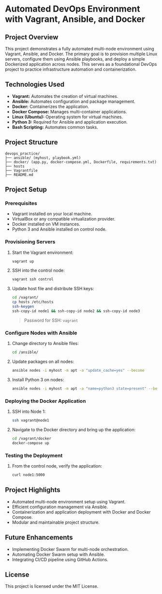 # Automated DevOps Environment with Vagrant, Ansible, and Docker

## Project Overview
This project demonstrates a fully automated multi-node environment using Vagrant, Ansible, and Docker. The primary goal is to provision multiple Linux servers, configure them using Ansible playbooks, and deploy a simple Dockerized application across nodes. This serves as a foundational DevOps project to practice infrastructure automation and containerization.

## Technologies Used
- **Vagrant:** Automates the creation of virtual machines.
- **Ansible:** Automates configuration and package management.
- **Docker:** Containerizes the application.
- **Docker Compose:** Manages multi-container applications.
- **Linux (Ubuntu):** Operating system for virtual machines.
- **Python 3:** Required for Ansible and application execution.
- **Bash Scripting:** Automates common tasks.

## Project Structure
```
devops_practice/
├── ansible/ (myhost, playbook.yml)
├── docker/ (app.py, docker-compose.yml, Dockerfile, requirements.txt)
├── hosts
├── Vagrantfile
├── README.md
```

## Project Setup
### Prerequisites
- Vagrant installed on your local machine.
- VirtualBox or any compatible virtualization provider.
- Docker installed on VM instances.
- Python 3 and Ansible installed on control node.

### Provisioning Servers
1. Start the Vagrant environment:
   ```bash
   vagrant up
   ```

2. SSH into the control node:
   ```bash
   vagrant ssh control
   ```

3. Update host file and distribute SSH keys:
   ```bash
   cd /vagrant/
   cp hosts /etc/hosts
   ssh-keygen
   ssh-copy-id node1 && ssh-copy-id node2 && ssh-copy-id node3
   ```
   > Password for SSH: `vagrant`

### Configure Nodes with Ansible
1. Change directory to Ansible files:
   ```bash
   cd /ansible/
   ```

2. Update packages on all nodes:
   ```bash
   ansible nodes -i myhost -m apt -a "update_cache=yes" --become
   ```

3. Install Python 3 on nodes:
   ```bash
   ansible nodes -i myhost -m apt -a "name=python3 state=present" --become
   ```

### Deploying the Docker Application
1. SSH into Node 1:
   ```bash
   ssh vagrant@node1
   ```

2. Navigate to the Docker directory and bring up the application:
   ```bash
   cd /vagrant/docker
   docker-compose up
   ```

### Testing the Deployment
1. From the control node, verify the application:
   ```bash
   curl node1:5000
   ```

## Project Highlights
- Automated multi-node environment setup using Vagrant.
- Efficient configuration management via Ansible.
- Containerization and application deployment with Docker and Docker Compose.
- Modular and maintainable project structure.

## Future Enhancements
- Implementing Docker Swarm for multi-node orchestration.
- Automating Docker Swarm setup with Ansible.
- Integrating CI/CD pipeline using GitHub Actions.

## License
This project is licensed under the MIT License.

